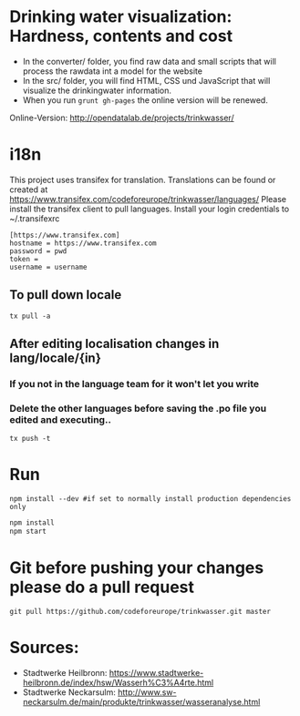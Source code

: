 # Drinking water visualization: Hardness, contents and cost

* In the converter/ folder, you find raw data and small scripts that will process the rawdata int a model for the website
* In the src/ folder, you will find HTML, CSS und JavaScript that will visualize the drinkingwater information.
* When you run `grunt gh-pages` the online version will be renewed.

Online-Version: http://opendatalab.de/projects/trinkwasser/

# i18n

This project uses transifex for translation. Translations can be found or created at https://www.transifex.com/codeforeurope/trinkwasser/languages/
Please install the transifex client to pull languages.
Install your login credentials to ~/.transifexrc

```
[https://www.transifex.com]
hostname = https://www.transifex.com
password = pwd
token = 
username = username

```
## To pull down locale
```shell
tx pull -a
```
## After editing localisation changes in lang/locale/{in} 
### If you not in the language team for it won't let you write 
### Delete the other languages before saving the .po file you edited and executing..
```shell
tx push -t
```


# Run
```shell
npm install --dev #if set to normally install production dependencies only
```

```bash
npm install
npm start
```

# Git before pushing your changes please do a pull request
```shell 
git pull https://github.com/codeforeurope/trinkwasser.git master
```

# Sources:

* Stadtwerke Heilbronn: https://www.stadtwerke-heilbronn.de/index/hsw/Wasserh%C3%A4rte.html
* Stadtwerke Neckarsulm: http://www.sw-neckarsulm.de/main/produkte/trinkwasser/wasseranalyse.html
